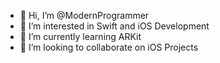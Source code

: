 - 👋 Hi, I’m @ModernProgrammer
- 👀 I’m interested in Swift and iOS Development
- 🌱 I’m currently learning ARKit
- 💞️ I’m looking to collaborate on iOS Projects

<!---
ModernProgrammer/ModernProgrammer is a ✨ special ✨ repository because its `README.md` (this file) appears on your GitHub profile.
You can click the Preview link to take a look at your changes.
--->
